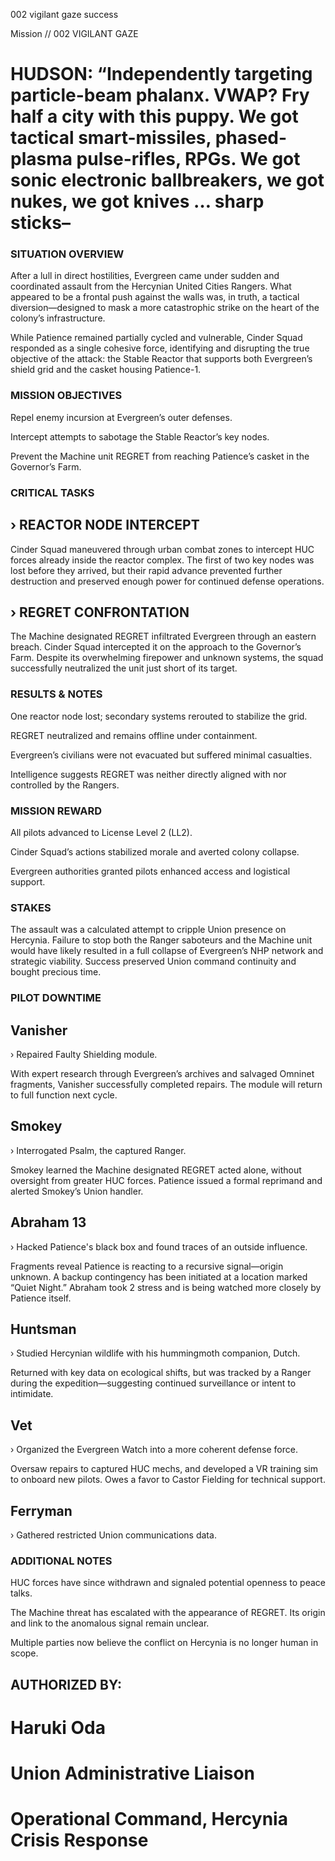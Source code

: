 002
vigilant gaze
success

Mission // 002
VIGILANT GAZE

# HUDSON: “Independently targeting particle-beam phalanx. VWAP? Fry half a city with this puppy. We got tactical smart-missiles, phased-plasma pulse-rifles, RPGs. We got sonic electronic ballbreakers, we got nukes, we got knives … sharp sticks–

### SITUATION OVERVIEW
After a lull in direct hostilities, Evergreen came under sudden and coordinated assault from the Hercynian United Cities Rangers. What appeared to be a frontal push against the walls was, in truth, a tactical diversion—designed to mask a more catastrophic strike on the heart of the colony’s infrastructure.

While Patience remained partially cycled and vulnerable, Cinder Squad responded as a single cohesive force, identifying and disrupting the true objective of the attack: the Stable Reactor that supports both Evergreen’s shield grid and the casket housing Patience-1.

### MISSION OBJECTIVES
Repel enemy incursion at Evergreen’s outer defenses.

Intercept attempts to sabotage the Stable Reactor’s key nodes.

Prevent the Machine unit REGRET from reaching Patience’s casket in the Governor’s Farm.

### CRITICAL TASKS
## › REACTOR NODE INTERCEPT

Cinder Squad maneuvered through urban combat zones to intercept HUC forces already inside the reactor complex. The first of two key nodes was lost before they arrived, but their rapid advance prevented further destruction and preserved enough power for continued defense operations.

## › REGRET CONFRONTATION

The Machine designated REGRET infiltrated Evergreen through an eastern breach. Cinder Squad intercepted it on the approach to the Governor’s Farm. Despite its overwhelming firepower and unknown systems, the squad successfully neutralized the unit just short of its target.

### RESULTS & NOTES

One reactor node lost; secondary systems rerouted to stabilize the grid.

REGRET neutralized and remains offline under containment.

Evergreen’s civilians were not evacuated but suffered minimal casualties.

Intelligence suggests REGRET was neither directly aligned with nor controlled by the Rangers.

### MISSION REWARD

All pilots advanced to License Level 2 (LL2).

Cinder Squad’s actions stabilized morale and averted colony collapse.

Evergreen authorities granted pilots enhanced access and logistical support.

### STAKES

The assault was a calculated attempt to cripple Union presence on Hercynia. Failure to stop both the Ranger saboteurs and the Machine unit would have likely resulted in a full collapse of Evergreen’s NHP network and strategic viability. Success preserved Union command continuity and bought precious time.

### PILOT DOWNTIME

## Vanisher
› Repaired Faulty Shielding module.

With expert research through Evergreen’s archives and salvaged Omninet fragments, Vanisher successfully completed repairs. The module will return to full function next cycle.

## Smokey
› Interrogated Psalm, the captured Ranger.

Smokey learned the Machine designated REGRET acted alone, without oversight from greater HUC forces. Patience issued a formal reprimand and alerted Smokey’s Union handler.

## Abraham 13
› Hacked Patience's black box and found traces of an outside influence.

Fragments reveal Patience is reacting to a recursive signal—origin unknown. A backup contingency has been initiated at a location marked “Quiet Night.” Abraham took 2 stress and is being watched more closely by Patience itself.

## Huntsman
› Studied Hercynian wildlife with his hummingmoth companion, Dutch.

Returned with key data on ecological shifts, but was tracked by a Ranger during the expedition—suggesting continued surveillance or intent to intimidate.

## Vet
› Organized the Evergreen Watch into a more coherent defense force.

Oversaw repairs to captured HUC mechs, and developed a VR training sim to onboard new pilots. Owes a favor to Castor Fielding for technical support.

## Ferryman

› Gathered restricted Union communications data.

### ADDITIONAL NOTES
HUC forces have since withdrawn and signaled potential openness to peace talks.

The Machine threat has escalated with the appearance of REGRET. Its origin and link to the anomalous signal remain unclear.

Multiple parties now believe the conflict on Hercynia is no longer human in scope.

## AUTHORIZED BY:
# Haruki Oda
# Union Administrative Liaison
# Operational Command, Hercynia Crisis Response

